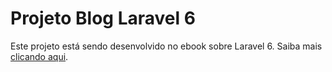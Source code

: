 # Projeto Blog Laravel 6

Este projeto está sendo desenvolvido no ebook sobre Laravel 6. Saiba mais [clicando aqui](https://codeexperts.com.br/books).
